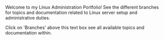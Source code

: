 Welcome to my Linux Administration Portfolio!  See the different branches for topics and documentation related to Linux server setup and administrative duties.  

Click on 'Branches' above this text box see all available topics and documentation within.

